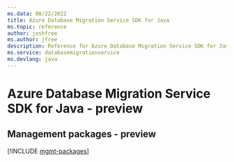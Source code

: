 ```yaml
---
ms.data: 08/22/2022
title: Azure Database Migration Service SDK for Java
ms.topic: reference
author: joshfree
ms.author: jfree
description: Reference for Azure Database Migration Service SDK for Java
ms.service: databasemigrationservice
ms.devlang: java
---
```

# Azure Database Migration Service SDK for Java - preview

## Management packages - preview
[!INCLUDE [mgmt-packages](database-migration-service-mgmt-index.md)]